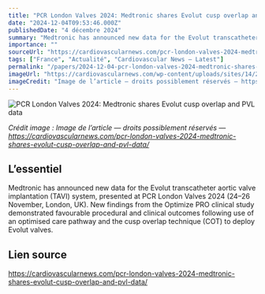 ```yaml
---
title: "PCR London Valves 2024: Medtronic shares Evolut cusp overlap and PVL data"
date: "2024-12-04T09:53:46.000Z"
publishedDate: "4 décembre 2024"
summary: "Medtronic has announced new data for the Evolut transcatheter aortic valve implantation (TAVI) system, presented at PCR London Valves 2024 (24–26 November, London, UK). New findings from the Optimize PRO clinical study demonstrated favourable procedural and clinical outcomes following use of an optimised care pathway and the cusp overlap technique (COT) to deploy Evolut valves."
importance: ""
sourceUrl: "https://cardiovascularnews.com/pcr-london-valves-2024-medtronic-shares-evolut-cusp-overlap-and-pvl-data/"
tags: ["France", "Actualité", "Cardiovascular News — Latest"]
permalink: "/papers/2024-12-04-pcr-london-valves-2024-medtronic-shares-evolut-cusp-overlap-and-pvl-data"
imageUrl: "https://cardiovascularnews.com/wp-content/uploads/sites/14/2019/09/Evolut-PRO-publishing.jpg"
imageCredit: "Image de l’article — droits possiblement réservés — https://cardiovascularnews.com/pcr-london-valves-2024-medtronic-shares-evolut-cusp-overlap-and-pvl-data/"
---
```


![PCR London Valves 2024: Medtronic shares Evolut cusp overlap and PVL data](https://cardiovascularnews.com/wp-content/uploads/sites/14/2019/09/Evolut-PRO-publishing.jpg)

*Crédit image : Image de l’article — droits possiblement réservés — https://cardiovascularnews.com/pcr-london-valves-2024-medtronic-shares-evolut-cusp-overlap-and-pvl-data/*

## L’essentiel

Medtronic has announced new data for the Evolut transcatheter aortic valve implantation (TAVI) system, presented at PCR London Valves 2024 (24–26 November, London, UK). New findings from the Optimize PRO clinical study demonstrated favourable procedural and clinical outcomes following use of an optimised care pathway and the cusp overlap technique (COT) to deploy Evolut valves.

## Lien source

https://cardiovascularnews.com/pcr-london-valves-2024-medtronic-shares-evolut-cusp-overlap-and-pvl-data/
